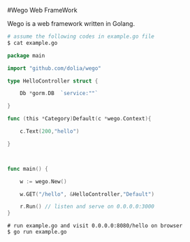 #Wego Web FrameWork

Wego is a web framework written in Golang.


```sh
# assume the following codes in example.go file
$ cat example.go
```


```go
package main

import "github.com/dolia/wego"

type HelloController struct {

	Db *gorm.DB  `service:""`

}

func (this *Category)Default(c *wego.Context){

	c.Text(200,"hello")

}



func main() {

	w := wego.New()

	w.GET("/hello", &HelloController,"Default")

	r.Run() // listen and serve on 0.0.0.0:3000
}
```

```
# run example.go and visit 0.0.0.0:8080/hello on browser
$ go run example.go

```